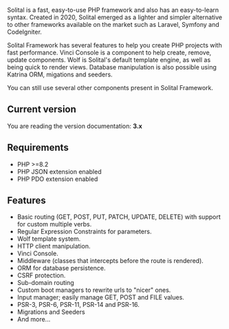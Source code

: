Solital is a fast, easy-to-use PHP framework and also has an easy-to-learn syntax. Created in 2020, Solital emerged as a lighter and simpler alternative to other frameworks available on the market such as Laravel, Symfony and CodeIgniter.

Solital Framework has several features to help you create PHP projects with fast performance. Vinci Console is a component to help create, remove, update components. Wolf is Solital's default template engine, as well as being quick to render views. Database manipulation is also possible using Katrina ORM, migations and seeders.

You can still use several other components present in Solital Framework.
        
## Current version

You are reading the version documentation: **3.x**

## Requirements

- PHP >=8.2
- PHP JSON extension enabled
- PHP PDO extension enabled

## Features

- Basic routing (GET, POST, PUT, PATCH, UPDATE, DELETE) with support for custom multiple verbs.
- Regular Expression Constraints for parameters.
- Wolf template system.
- HTTP client manipulation.
- Vinci Console.
- Middleware (classes that intercepts before the route is rendered).
- ORM for database persistence.
- CSRF protection.
- Sub-domain routing
- Custom boot managers to rewrite urls to "nicer" ones.
- Input manager; easily manage GET, POST and FILE values.
- PSR-3, PSR-6, PSR-11, PSR-14 and PSR-16.
- Migrations and Seeders
- And more...
